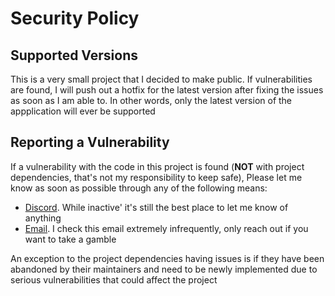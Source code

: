 # Security Policy

## Supported Versions
This is a very small project that I decided to make public. If vulnerabilities are found, I will push out a hotfix for the latest version after fixing the issues as soon as I am able to.
In other words, only the latest version of the appplication will ever be supported

## Reporting a Vulnerability
If a vulnerability with the code in this project is found (**NOT** with project dependencies, that's not my responsibility to keep safe), Please let me know as soon as possible through any of the following means:

- [Discord](https://discord.gg/gMyWhwR48W). While inactive' it's still the best place to let me know of anything
- [Email](mailto:andrewpinter23@gmail.com). I check this email extremely infrequently, only reach out if you want to take a gamble

An exception to the project dependencies having issues is if they have been abandoned by their maintainers and need to be newly implemented due to serious vulnerabilities that could affect the project
